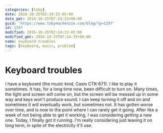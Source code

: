 ```yaml
---
categories: [toby]
date: 2016-10-25T02:24:33-05:00
date_gmt: 2016-10-25T07:24:33+00:00
guid: 'https://www.tobymackenzie.com/blog/?p=1297'
id: 1297
modified: 2016-10-25T02:24:33-05:00
modified_gmt: 2016-10-25T07:24:33+00:00
name: keyboard-troubles
tags: [keyboard, music, problem]
---
```


Keyboard troubles
=================

I have a keyboard (the music kind, Casio CTK-671).  I like to play it sometimes.  It has, for a long time now, been difficult to turn on.  Many times, the light and screen will come on, but the screen will be messed up in some way and keys won't produce sound.  I can keep turning it off and on and sometimes it will eventually work, but sometimes not.  It has gotten worse over time, and is now to the point where I can rarely get it going.  After like a week of not being able to get it working, I was considering getting a new one.  Today, I finally got it running.  I'm really considering just leaving it on long term, in spite of the electricity it'll use.
